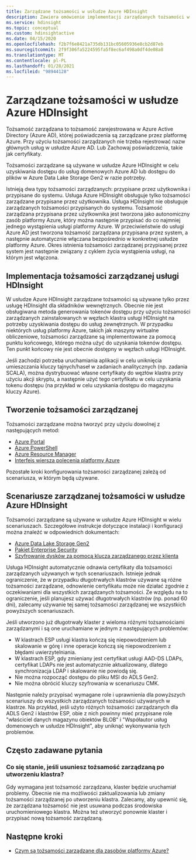 ```yaml
---
title: Zarządzane tożsamości w usłudze Azure HDInsight
description: Zawiera omówienie implementacji zarządzanych tożsamości w usłudze Azure HDInsight.
ms.service: hdinsight
ms.topic: conceptual
ms.custom: hdinsightactive
ms.date: 04/15/2020
ms.openlocfilehash: f2b7f6e8421a735db131bc05605936e8cb2d87eb
ms.sourcegitcommit: 2f9f306fa5224595fa5f8ec6af498a0df4de08a8
ms.translationtype: MT
ms.contentlocale: pl-PL
ms.lasthandoff: 01/28/2021
ms.locfileid: "98944128"
---
```

# <a name="managed-identities-in-azure-hdinsight"></a>Zarządzane tożsamości w usłudze Azure HDInsight

Tożsamość zarządzana to tożsamość zarejestrowana w Azure Active Directory (Azure AD), której poświadczenia są zarządzane przez platformę Azure. Przy użyciu tożsamości zarządzanych nie trzeba rejestrować nazw głównych usług w usłudze Azure AD. Lub Zachowaj poświadczenia, takie jak certyfikaty.

Tożsamości zarządzane są używane w usłudze Azure HDInsight w celu uzyskiwania dostępu do usług domenowych Azure AD lub dostępu do plików w Azure Data Lake Storage Gen2 w razie potrzeby.

Istnieją dwa typy tożsamości zarządzanych: przypisane przez użytkownika i przypisane do systemu. Usługa Azure HDInsight obsługuje tylko tożsamości zarządzane przypisane przez użytkownika. Usługa HDInsight nie obsługuje zarządzanych tożsamości przypisanych do systemu. Tożsamość zarządzana przypisana przez użytkownika jest tworzona jako autonomiczny zasób platformy Azure, który można następnie przypisać do co najmniej jednego wystąpienia usługi platformy Azure. W przeciwieństwie do usługi Azure AD jest tworzona tożsamość zarządzana przypisana przez system, a następnie automatycznie włączana bezpośrednio w konkretnej usłudze platformy Azure. Okres istnienia tożsamości zarządzanej przypisanej przez system jest następnie związany z cyklem życia wystąpienia usługi, na którym jest włączona.

## <a name="hdinsight-managed-identity-implementation"></a>Implementacja tożsamości zarządzanej usługi HDInsight

W usłudze Azure HDInsight zarządzane tożsamości są używane tylko przez usługę HDInsight dla składników wewnętrznych. Obecnie nie jest obsługiwana metoda generowania tokenów dostępu przy użyciu tożsamości zarządzanych zainstalowanych w węzłach klastra usługi HDInsight na potrzeby uzyskiwania dostępu do usług zewnętrznych. W przypadku niektórych usług platformy Azure, takich jak maszyny wirtualne obliczeniowe, tożsamości zarządzane są implementowane za pomocą punktu końcowego, którego można użyć do uzyskania tokenów dostępu. Ten punkt końcowy nie jest obecnie dostępny w węzłach usługi HDInsight.

Jeśli zachodzi potrzeba uruchamiania aplikacji w celu uniknięcia umieszczania kluczy tajnych/haseł w zadaniach analitycznych (np. zadania SCALA), można dystrybuować własne certyfikaty do węzłów klastra przy użyciu akcji skryptu, a następnie użyć tego certyfikatu w celu uzyskania tokenu dostępu (na przykład w celu uzyskania dostępu do magazynu kluczy Azure).

## <a name="create-a-managed-identity"></a>Tworzenie tożsamości zarządzanej

Tożsamości zarządzane można tworzyć przy użyciu dowolnej z następujących metod:

* [Azure Portal](../active-directory/managed-identities-azure-resources/how-to-manage-ua-identity-portal.md)
* [Azure PowerShell](../active-directory/managed-identities-azure-resources/how-to-manage-ua-identity-powershell.md)
* [Azure Resource Manager](../active-directory/managed-identities-azure-resources/how-to-manage-ua-identity-arm.md)
* [Interfejs wiersza polecenia platformy Azure](../active-directory/managed-identities-azure-resources/how-to-manage-ua-identity-cli.md)

Pozostałe kroki konfigurowania tożsamości zarządzanej zależą od scenariusza, w którym będą używane.

## <a name="managed-identity-scenarios-in-azure-hdinsight"></a>Scenariusze zarządzanej tożsamości w usłudze Azure HDInsight

Tożsamości zarządzane są używane w usłudze Azure HDInsight w wielu scenariuszach. Szczegółowe instrukcje dotyczące instalacji i konfiguracji można znaleźć w odpowiednich dokumentach:

* [Azure Data Lake Storage Gen2](hdinsight-hadoop-use-data-lake-storage-gen2-portal.md#create-a-user-assigned-managed-identity)
* [Pakiet Enterprise Security](domain-joined/apache-domain-joined-configure-using-azure-adds.md#create-and-authorize-a-managed-identity)
* [Szyfrowanie dysków za pomocą klucza zarządzanego przez klienta](disk-encryption.md)

Usługa HDInsight automatycznie odnawia certyfikaty dla tożsamości zarządzanych używanych w tych scenariuszach. Istnieje jednak ograniczenie, że w przypadku długotrwałych klastrów używane są różne tożsamości zarządzane, odnowienie certyfikatu może nie działać zgodnie z oczekiwaniami dla wszystkich zarządzanych tożsamości. Ze względu na to ograniczenie, jeśli planujesz używać długotrwałych klastrów (np. ponad 60 dni), zalecamy używanie tej samej tożsamości zarządzanej we wszystkich powyższych scenariuszach. 

Jeśli utworzono już długotrwały klaster z wieloma różnymi tożsamościami zarządzanymi i są one uruchamiane w jednym z następujących problemów:
 * W klastrach ESP usługi klastra kończą się niepowodzeniem lub skalowanie w górę i inne operacje kończą się niepowodzeniem z błędami uwierzytelniania.
 * W klastrach ESP, gdy zmieniany jest certyfikat usługi AAD-DS LDAPs, certyfikat LDAPs nie jest automatycznie aktualizowany, dlatego synchronizacja LDAP i skalowanie nie powiodą się.
 * Nie można rozpocząć dostępu do pliku MSI do ADLS Gen2.
 * Nie można obrócić kluczy szyfrowania w scenariuszu CMK.

Następnie należy przypisać wymagane role i uprawnienia dla powyższych scenariuszy do wszystkich zarządzanych tożsamości używanych w klastrze. Na przykład, jeśli użyto różnych tożsamości zarządzanych dla ADLS Gen2 i klastrów ESP, obie z nich powinny mieć przypisane role "właściciel danych magazynu obiektów BLOB" i "Współautor usług domenowych w usłudze HDInsight", aby uniknąć wykonywania tych problemów.

## <a name="faq"></a>Często zadawane pytania

### <a name="what-happens-if-i-delete-the-managed-identity-after-the-cluster-creation"></a>Co się stanie, jeśli usuniesz tożsamość zarządzaną po utworzeniu klastra?

Gdy wymagana jest tożsamość zarządzana, klaster będzie uruchamiał problemy. Obecnie nie ma możliwości zaktualizowania lub zmiany tożsamości zarządzanej po utworzeniu klastra. Zalecamy, aby upewnić się, że zarządzana tożsamość nie jest usuwana podczas środowiska uruchomieniowego klastra. Można też utworzyć ponownie klaster i przypisać nową tożsamość zarządzaną.

## <a name="next-steps"></a>Następne kroki

* [Czym są tożsamości zarządzane dla zasobów platformy Azure?](../active-directory/managed-identities-azure-resources/overview.md)
